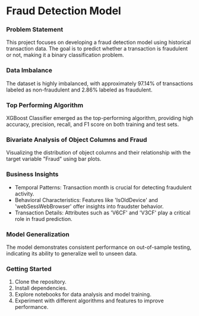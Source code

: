 # Fraud Detection Model

### Problem Statement
This project focuses on developing a fraud detection model using historical transaction data. The goal is to predict whether a transaction is fraudulent or not, making it a binary classification problem.

### Data Imbalance
The dataset is highly imbalanced, with approximately 97.14% of transactions labeled as non-fraudulent and 2.86% labeled as fraudulent.

### Top Performing Algorithm
XGBoost Classifier emerged as the top-performing algorithm, providing high accuracy, precision, recall, and F1 score on both training and test sets.

### Bivariate Analysis of Object Columns and Fraud
Visualizing the distribution of object columns and their relationship with the target variable "Fraud" using bar plots.

### Business Insights
- Temporal Patterns: Transaction month is crucial for detecting fraudulent activity.
- Behavioral Characteristics: Features like 'IsOldDevice' and 'webSessWebBrowser' offer insights into fraudster behavior.
- Transaction Details: Attributes such as 'V6CF' and 'V3CF' play a critical role in fraud prediction.

### Model Generalization
The model demonstrates consistent performance on out-of-sample testing, indicating its ability to generalize well to unseen data.

### Getting Started
1. Clone the repository.
2. Install dependencies.
3. Explore notebooks for data analysis and model training.
4. Experiment with different algorithms and features to improve performance.

